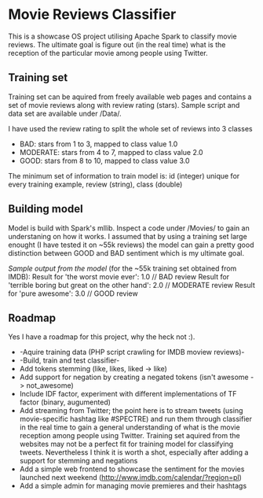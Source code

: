 # Movie Reviews Classifier
This is a showcase OS project utilising Apache Spark to classify movie reviews. The ultimate goal is figure out (in the real time) what is the reception of the particular movie among people using Twitter.

## Training set
Training set can be aquired from freely available web pages and contains a set of movie reviews along with review rating (stars).
Sample script and data set are available under /Data/.

I have used the review rating to split the whole set of reviews into 3 classes
- BAD: stars from 1 to 3, mapped to class value 1.0
- MODERATE: stars from 4 to 7, mapped to class value 2.0
- GOOD: stars from 8 to 10, mapped to class value 3.0

The minimum set of information to train model is: id (integer) unique for every training example, review (string), class (double)

## Building model
Model is build with Spark's mllib. Inspect a code under /Movies/ to gain an understaning on how it works.
I assumed that by using a training set large enought (I have tested it on ~55k reviews) the model can gain a pretty good distinction between GOOD and BAD sentiment which is my ultimate goal.

*Sample output from the model* (for the ~55k training set obtained from IMDB):
Result for 'the worst movie ever': 1.0 // BAD review
Result for 'terrible boring but great on the other hand': 2.0 // MODERATE review
Result for 'pure awesome': 3.0 // GOOD review

## Roadmap
Yes I have a roadmap for this project, why the heck not :).

- -Aquire training data (PHP script crawling for IMDB moview reviews)-
- -Build, train and test classifier-
- Add tokens stemming (like, likes, liked -> like)
- Add support for negation by creating a negated tokens (isn't awesome -> not_awesome)
- Include IDF factor, experiment with different implementations of TF factor (binary, augumented)
- Add streaming from Twitter; the point here is to stream tweets (using movie-specific hashtag like #SPECTRE) and run them through classifier in the real time to gain a general understanding of what is the movie reception among people using Twitter. Training set aquired from the websites may not be a perfect fit for training model for classifying tweets. Nevertheless I think it is worth a shot, especially after adding a support for stemming and negations
- Add a simple web frontend to showcase the sentiment for the movies launched next weekend (http://www.imdb.com/calendar/?region=pl)
- Add a simple admin for managing movie premieres and their hashtags